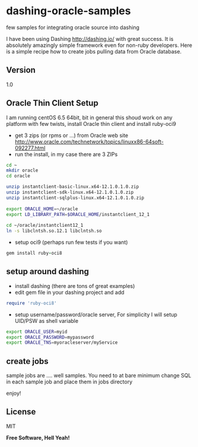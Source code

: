 # dashing-oracle-samples
few samples for integrating oracle source into dashing

I have been using Dashing http://dashing.io/ with great success. It is absolutely amazingly simple framework even for non-ruby developers. Here is a simple recipe how to create jobs pulling data from Oracle database.


## Version


1.0

## Oracle Thin Client Setup

I am running centOS 6.5 64bit, bit in general this shoud work on any platform with few twists, install Oracle thin client and install ruby-oci9


  - get 3 zips (or rpms or …) from Oracle web site http://www.oracle.com/technetwork/topics/linuxx86-64soft-092277.html
  - run the install, in my case there are 3 ZIPs

```bash
cd ~
mkdir oracle
cd oracle

unzip instantclient-basic-linux.x64-12.1.0.1.0.zip
unzip instantclient-sdk-linux.x64-12.1.0.1.0.zip
unzip instantclient-sqlplus-linux.x64-12.1.0.1.0.zip
 
export ORACLE_HOME=~/oracle
export LD_LIBRARY_PATH=$ORACLE_HOME/instantclient_12_1
 
cd ~/oracle/instantclient12_1
ln -s libclntsh.so.12.1 libclntsh.so
```
 
  - setup oci9 (perhaps run few tests if you want)

```ruby
gem install ruby-oci8
```


## setup around dashing

  - install dashing (there are tons of great examples)
  - edit gem file in your dashing project and add

```ruby
require 'ruby-oci8'
```

  - setup username/password/oracle server, For simplicity I will setup UID/PSW as shell variable

```bash
export ORACLE_USER=myid
export ORACLE_PASSWORD=mypassword
export ORACLE_TNS=myoracleserver/myService
```

## create jobs
sample jobs are .... well samples. You need to at bare minimum change SQL in each sample job and place them in jobs directory

enjoy!


## License

MIT


**Free Software, Hell Yeah!**
